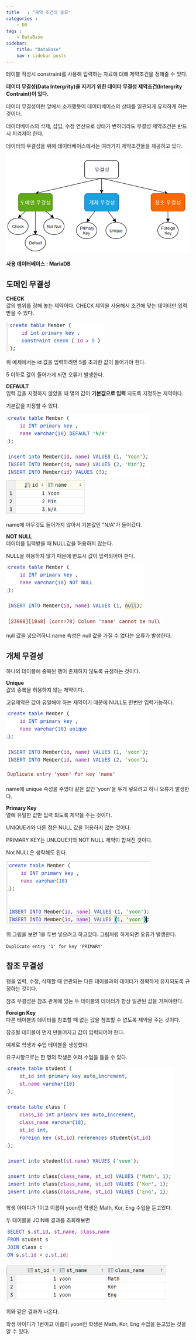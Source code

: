 ```yaml
---
title   : "제약 조건의 종류"
categories : 
    - DB
tags : 
    - DataBase
sidebar:
    title: "DataBase"
    nav : sidebar-posts
---  
```


테이블 작성시 constraint를 사용해 입력하는 자료에 대해 제약조건을 정해줄 수 있다.  

**데이터 무결성(Data Intergrity)을 지키기 위한 데이터 무결성 제약조건(Intergrity Contraint)이 있다.**  

데이터 무결성이란 앞에서 소개했듯이 데이터베이스의 상태를 일관되게 유지하게 하는 것이다.  

데이터베이스의 삭제, 삽입, 수정 연산으로 상태가 변하더라도 무결성 제약조건은 반드시 지켜져야 한다.  


데이터의 무결성을 위해 데이터베이스에서는 여러가지 제약조건들을 제공하고 있다.  

![무결성](/assets/img/database/무결성.PNG)  

**사용 데이터베이스 : MariaDB**  

## 도메인 무결성  

**CHECK**  
값의 범위를 정해 놓는 제약이다. CHECK 제약을 사용해서 조건에 맞는 데이터만 입력받을 수 있다.  

![체크](/assets/img/database/체크.PNG)  

위 예제에서는 id 값을 입력하려면 5를 초과한 값이 들어가야 한다.  

5 이하로 값이 들어가게 되면 오류가 발생한다.  

**DEFAULT**  
입력 값을 지정하지 않았을 때 열의 값이 **기본값으로 입력** 되도록 지정하는 제약이다.  

기본값을 지정할 수 있다.  

![디폴트](/assets/img/database/디폴트.PNG)  
![디폴트](/assets/img/database/디폴트결과.PNG)  

name에 아무것도 들어가지 않아서 기본값인 "N/A"가 들어갔다.  


**NOT NULL**  
데이터를 입력받을 때 NULL값을 허용하지 않는다.  

NULL을 허용하지 않기 때문에 반드시 값이 입력되어야 한다.  

![낫널](/assets/img/database/낫널.PNG)  

![낫널](/assets/img/database/낫널오류.PNG)  

null 값을 넣으려하니 name 속성은 null 값을 가질 수 없다는 오류가 발생한다.  

 
## 개체 무결성  

하나의 테이블에 중복된 행이 존재하지 않도록 규정하는 것이다.  

**Unique**  
값의 중복을 허용하지 않는 제약이다.  

고유제약은 값이 유일해야 하는 제약이기 때문에 NULL도 한번만 입력가능하다.  

![유니크](/assets/img/database/유니크.PNG)    

![유니크](/assets/img/database/유니크오류.PNG)  

name에 unique 속성을 주었다 같은 값인 'yoon'을 두개 넣으려고 하니 오류가 발생한다.  

**Primary Key**  
열에 유일한 값만 입력 되도록 제약을 주는 것이다.  

UNIQUE키와 다른 점은 NULL 값을 허용하지 않는 것이다.  

PRIMARY KEY는 UNLQUE키와 NOT NULL 제약이 합쳐진 것이다.  

Not NULL은 생략해도 된다.  

![기본키](/assets/img/database/기본키.PNG)  

위 그림을 보면 1을 두번 넣으려고 하고있다. 그림처럼 하게되면 오류가 발생한다.  

`Duplicate entry '1' for key 'PRIMARY'`  


## 참조 무결성  
행을 입력, 수정, 삭제할 때 연관되는 다른 테이블과의 데이터가 정확하게 유지되도록 규정하는 것이다.  

참조 무결성은 참조 관계에 있는 두 테이블의 데이터가 항상 일관된 값을 가져야한다.  

**Foreign Key**  
다른 테이블의 데이터를 참조할 때 없는 값을 참조할 수 없도록 제약을 주는 것이다.

참조될 테이블이 먼저 만들어지고 값이 입력되어야 한다.  

예제로 학생과 수업 테이블을 생성했다.  

요구사항으로는 한 명의 학생은 여러 수업을 들을 수 있다.  

![외래키](/assets/img/database/외래키.PNG)  

학생 아이디가 1이고 이름이 yoon인 학생은 Math, Kor, Eng 수업을 듣고있다.  

두 테이블을 JOIN해 결과를 조회해보면  

![조인](/assets/img/database/조인.PNG)  

![조인결과](/assets/img/database/조인결과.PNG)  

위와 같은 결과가 나온다.  

학생 아이디가 1번이고 이름이 yoon인 학생은 Math, Kor, Eng 수업을 듣고있는 것을 알 수 있다.  

